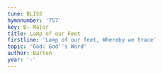 ```yaml
---
tune: BLISS
hymnnumber: '757'
key: B♭ Major
title: Lamp of our Feet
firstline: 'Lamp of our feet, Whereby we trace'
topic: 'God: God''s Word'
author: Barton
year: '-'
---
```

